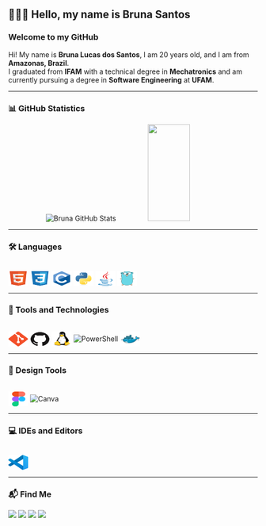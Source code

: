 ## 👩🏻‍💻 Hello, my name is Bruna Santos  
### Welcome to my GitHub  

Hi! My name is **Bruna Lucas dos Santos**, I am 20 years old, and I am from **Amazonas, Brazil**.  
I graduated from **IFAM** with a technical degree in **Mechatronics** and am currently pursuing a degree in **Software Engineering** at **UFAM**.  

---

### 📊 GitHub Statistics  
<div align="center">  
   <img width="49%" height="195px" src="https://github-readme-stats.vercel.app/api?username=BrunaLucad2004&theme=holi&show_icons=true&rank_icon=github" alt="Bruna GitHub Stats" />  
  <img width="41%" height="195px" src="https://github-readme-stats.vercel.app/api/top-langs/?username=BrunaLucad2004&layout=compact&hide_border=false&title_color=4194cb&text_color=00bfbf&bg_color=0d1117" />  
</div>  

---

### 🛠️ Languages
<div style="display: inline_block"><br>
  <img align="center" alt="HTML" height="30" width="40" src="https://raw.githubusercontent.com/devicons/devicon/master/icons/html5/html5-original.svg">
  <img align="center" alt="CSS" height="30" width="40" src="https://raw.githubusercontent.com/devicons/devicon/master/icons/css3/css3-original.svg">
  <img align="center" alt="C" height="30" width="40" src="https://raw.githubusercontent.com/devicons/devicon/master/icons/c/c-original.svg">
  <img align="center" alt="Python" height="30" width="40" src="https://raw.githubusercontent.com/devicons/devicon/master/icons/python/python-original.svg">
  <img align="center" alt="Java" height="30" width="40" src="https://raw.githubusercontent.com/devicons/devicon/master/icons/java/java-original.svg">
  <img align="center" alt="Go" height="30" width="40" src="https://raw.githubusercontent.com/devicons/devicon/master/icons/go/go-original.svg">
</div>

---

### 🧰 Tools and Technologies
<div style="display: inline_block"><br>
  <img align="center" alt="Git" height="30" width="40" src="https://raw.githubusercontent.com/devicons/devicon/master/icons/git/git-original.svg">
  <img align="center" alt="GitHub" height="30" width="40" src="https://raw.githubusercontent.com/devicons/devicon/master/icons/github/github-original.svg">
  <img align="center" alt="Linux" height="30" width="40" src="https://raw.githubusercontent.com/devicons/devicon/master/icons/linux/linux-original.svg">
  <img align="center" alt="PowerShell" height="30" width="40" src="https://cdn.jsdelivr.net/gh/devicons/devicon/icons/powershell/powershell-original.svg">
   <img align="center" alt="Docker" height="30" width="40" src="https://raw.githubusercontent.com/devicons/devicon/master/icons/docker/docker-original.svg">
</div>

---

### 🎨 Design Tools
<div style="display: inline_block"><br>
  <img align="center" alt="Figma" height="30" width="40" src="https://raw.githubusercontent.com/devicons/devicon/master/icons/figma/figma-original.svg">
  <img align="center" alt="Canva" height="30" width="40" src="https://cdn.jsdelivr.net/gh/devicons/devicon/icons/canva/canva-original.svg">
</div>

---

### 💻 IDEs and Editors
<div style="display: inline_block"><br>
  <img align="center" alt="VSCode" height="30" width="40" src="https://raw.githubusercontent.com/devicons/devicon/master/icons/vscode/vscode-original.svg">
</div>

---

### 📬 Find Me  

<div> 
  <a href="mailto:brunal.santos83@gmail.com" target="_blank"><img src="https://img.shields.io/badge/-Gmail-%23333?style=for-the-badge&logo=gmail&logoColor=white" target="_blank"></a>
  <a href="https://www.linkedin.com/in/bruna-lucas-dos-santos-76a7b2260/" target="_blank"><img src="https://img.shields.io/badge/-LinkedIn-%230077B5?style=for-the-badge&logo=linkedin&logoColor=white" target="_blank"></a> 
  <a href="https://www.instagram.com/brunalucad2004" target="_blank"><img src="https://img.shields.io/badge/-Instagram-%23E4405F?style=for-the-badge&logo=instagram&logoColor=white" target="_blank"></a>
  <a href="https://t.me/BrunaLucas2004" target="_blank"><img src="https://img.shields.io/badge/-Telegram-%232CA5E0?style=for-the-badge&logo=telegram&logoColor=white" target="_blank"></a>
</div>
